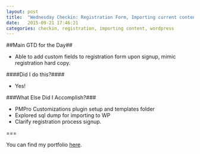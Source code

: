 ```yaml
---
layout: post
title:  "Wednesday Checkin: Registration Form, Importing current content"
date:   2015-09-21 17:46:21
categories: checkin, registration, importing content, wordpress
---
```


##Main GTD for the Day##

- Able to add custom fields to registration form upon signup, mimic registration hard copy.

####Did I do this?####

- Yes!

###What Else Did I Accomplish?###

- PMPro Customizations plugin setup and templates folder
- Explored sql dump for importing to WP
- Clarify registration process signup.


===

You can find my portfolio [here][FPSportfolio].


[FPSportfolio]: http://finchproservices.com/portfolio
